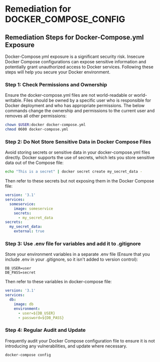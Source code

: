 # Remediation for DOCKER_COMPOSE_CONFIG

## Remediation Steps for Docker-Compose.yml Exposure 

Docker-Compose.yml exposure is a significant security risk. Insecure Docker Compose configurations can expose sensitive information and potentially grant unauthorized access to Docker services. Following these steps will help you secure your Docker environment.

### Step 1: Check Permissions and Ownership
Ensure the docker-compose.yml files are not world-readable or world-writable. Files should be owned by a specific user who is responsible for Docker deployment and who has appropriate permissions. The below commands change the ownership and permissions to the current user and removes all other permissions:

```bash
chown $USER:docker docker-compose.yml
chmod 0600 docker-compose.yml
```

### Step 2: Do Not Store Sensitive Data in Docker Compose Files
Avoid storing secrets or sensitive data in your docker-compose.yml files directly. Docker supports the use of secrets, which lets you store sensitive data out of the Compose file:

```bash
echo "This is a secret" | docker secret create my_secret_data -
```

Then refer to these secrets but not exposing them in the Docker Compose file:

```yaml
version: '3.1'
services:
  someservice:
    image: someservice
    secrets:
      - my_secret_data
secrets:
  my_secret_data:
    external: true
```

### Step 3: Use .env file for variables and add it to .gitignore
Store your environment variables in a separate .env file (Ensure that you include .env in your .gitignore, so it isn't added to version control):

```properties
DB_USER=user
DB_PASS=secret
```

Then refer to these variables in docker-compose file:

```yaml
version: '3.1'
services:
  db:
    image: db
    environment:
      - user=${DB_USER}
      - password=${DB_PASS}
```

### Step 4: Regular Audit and Update
Frequently audit your Docker Compose configuration file to ensure it is not introducing any vulnerabilities, and update where necessary. 

```bash
docker-compose config
```